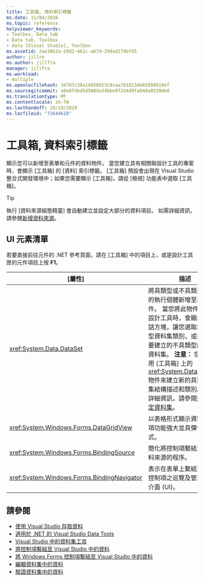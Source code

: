 ```yaml
---
title: 工具箱, 資料索引標籤
ms.date: 11/04/2016
ms.topic: reference
helpviewer_keywords:
- Toolbox, Data tab
- Data tab, Toolbox
- data [Visual Studio], Toolbox
ms.assetid: 2ae38b2a-29d2-461c-a67d-29dad274bf45
author: jillre
ms.author: jillfra
manager: jillfra
ms.workload:
- multiple
ms.openlocfilehash: 34707c39a14650023c9caa701813de65999010ef
ms.sourcegitcommit: a8e8f4bd5d508da34bbe9f2d4d9fa94da0539de0
ms.translationtype: MT
ms.contentlocale: zh-TW
ms.lasthandoff: 10/19/2019
ms.locfileid: "72644618"
---
```

# <a name="toolbox-data-tab"></a>工具箱, 資料索引標籤

顯示您可以新增至表單和元件的資料物件。 當您建立具有相關聯設計工具的專案時，會顯示 [工具箱] 的 [資料] 索引標籤。 [工具箱] 預設會出現在 Visual Studio 整合式開發環境中；如果您需要顯示 [工具箱]，請從 [檢視] 功能表中選取 [工具箱]。

> [!TIP]
> 執行 [資料來源組態精靈] 會自動建立並設定大部分的資料項目。 如需詳細資訊，請參閱[新增資料來源](../../data-tools/add-new-data-sources.md)。

## <a name="ui-element-list"></a>UI 元素清單

若要直接前往元件的 .NET 參考頁面，請在 [工具箱] 中的項目上，或是設計工具匣的元件項目上按 **F1**。

|[屬性]|描述|
|----------|-----------------|
|<xref:System.Data.DataSet>|將具類型或不具類型資料集的執行個體新增至表單或元件。 當您將此物件拖曳至設計工具時，會顯示一個對話方塊，讓您選取現有具類型資料集類別，或指定您想要建立的不具類型的空白新資料集。 **注意：** 您不要使用 [工具箱] 上的 <xref:System.Data.DataSet> 物件來建立新的具類型資料集結構描述和類別。 如需詳細資訊，請參閱[建立和設定資料集](../../data-tools/create-and-configure-datasets-in-visual-studio.md)。|
|<xref:System.Windows.Forms.DataGridView>|以表格形式顯示資料，是一項功能強大並具彈性的方式。|
|<xref:System.Windows.Forms.BindingSource>|簡化將控制項繫結至基礎資料來源的程序。|
|<xref:System.Windows.Forms.BindingNavigator>|表示在表單上繫結至資料的控制項之巡覽及管理使用者介面 (UI)。|

## <a name="see-also"></a>請參閱

- [使用 Visual Studio 存取資料](../../data-tools/accessing-data-in-visual-studio.md)
- [適用於 .NET 的 Visual Studio Data Tools](../../data-tools/visual-studio-data-tools-for-dotnet.md)
- [Visual Studio 中的資料集工具](../../data-tools/dataset-tools-in-visual-studio.md)
- [將控制項繫結至 Visual Studio 中的資料](../../data-tools/bind-controls-to-data-in-visual-studio.md)
- [將 Windows Forms 控制項繫結至 Visual Studio 中的資料](../../data-tools/bind-windows-forms-controls-to-data-in-visual-studio.md)
- [編輯資料集中的資料](../../data-tools/edit-data-in-datasets.md)
- [驗證資料集中的資料](../../data-tools/validate-data-in-datasets.md)